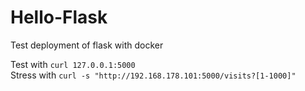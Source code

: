 # Hello-Flask
Test deployment of flask with docker

Test with `curl 127.0.0.1:5000`  
Stress with `curl -s "http://192.168.178.101:5000/visits?[1-1000]"`  
